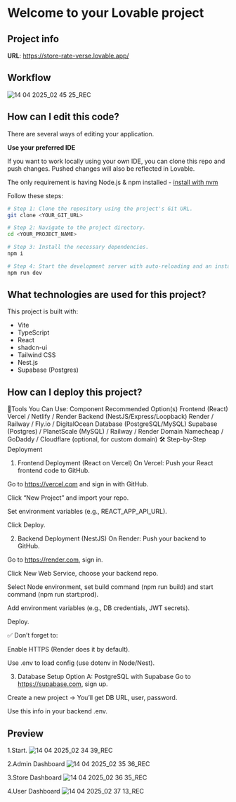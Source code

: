 # Welcome to your Lovable project

## Project info

**URL**: https://store-rate-verse.lovable.app/
## Workflow
![14 04 2025_02 45 25_REC](https://github.com/user-attachments/assets/1b117c98-9202-40f7-93ba-f139d3d312aa)



## How can I edit this code?

There are several ways of editing your application.

**Use your preferred IDE**

If you want to work locally using your own IDE, you can clone this repo and push changes. Pushed changes will also be reflected in Lovable.

The only requirement is having Node.js & npm installed - [install with nvm](https://github.com/nvm-sh/nvm#installing-and-updating)

Follow these steps:

```sh
# Step 1: Clone the repository using the project's Git URL.
git clone <YOUR_GIT_URL>

# Step 2: Navigate to the project directory.
cd <YOUR_PROJECT_NAME>

# Step 3: Install the necessary dependencies.
npm i

# Step 4: Start the development server with auto-reloading and an instant preview.
npm run dev
```
## What technologies are used for this project?

This project is built with:

- Vite
- TypeScript
- React
- shadcn-ui
- Tailwind CSS
- Nest.js
- Supabase (Postgres)

## How can I deploy this project?

🧰Tools You Can Use:
Component	Recommended Option(s)
Frontend (React)	Vercel / Netlify / Render
Backend (NestJS/Express/Loopback)	Render / Railway / Fly.io / DigitalOcean
Database (PostgreSQL/MySQL)	Supabase (Postgres) / PlanetScale (MySQL) / Railway / Render
Domain	Namecheap / GoDaddy / Cloudflare (optional, for custom domain)
🛠️ Step-by-Step Deployment
1. Frontend Deployment (React on Vercel)
On Vercel:
Push your React frontend code to GitHub.

Go to https://vercel.com and sign in with GitHub.

Click “New Project” and import your repo.

Set environment variables (e.g., REACT_APP_API_URL).

Click Deploy.

2. Backend Deployment (NestJS)
On Render:
Push your backend to GitHub.

Go to https://render.com, sign in.

Click New Web Service, choose your backend repo.

Select Node environment, set build command (npm run build) and start command (npm run start:prod).

Add environment variables (e.g., DB credentials, JWT secrets).

Deploy.

✅ Don’t forget to:

Enable HTTPS (Render does it by default).

Use .env to load config (use dotenv in Node/Nest).

3. Database Setup
Option A: PostgreSQL with Supabase
Go to https://supabase.com, sign up.

Create a new project → You’ll get DB URL, user, password.

Use this info in your backend .env.
## Preview
1.Start.
![14 04 2025_02 34 39_REC](https://github.com/user-attachments/assets/810c6d6c-a2a4-4b93-ba2f-44902474c8e9)

2.Admin Dashboard
![14 04 2025_02 35 36_REC](https://github.com/user-attachments/assets/da6df145-6741-493d-8b4c-4865f7d5e79a)

3.Store Dashboard
![14 04 2025_02 36 35_REC](https://github.com/user-attachments/assets/5c5f5d64-c2de-4572-b97f-fb62e1501b04)

4.User Dashboard
![14 04 2025_02 37 13_REC](https://github.com/user-attachments/assets/132954f2-8438-4dd7-908b-398472aff6d4)














